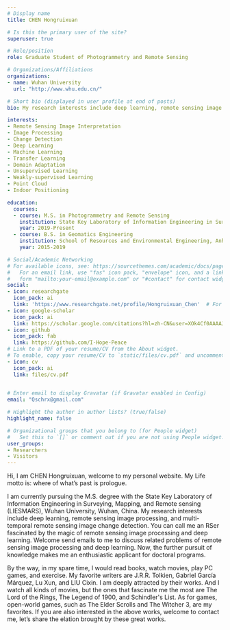 ```yaml
---
# Display name
title: CHEN Hongruixuan

# Is this the primary user of the site?
superuser: true

# Role/position
role: Graduate Student of Photogrammetry and Remote Sensing

# Organizations/Affiliations
organizations:
- name: Wuhan University
  url: "http://www.whu.edu.cn/"

# Short bio (displayed in user profile at end of posts)
bio: My research interests include deep learning, remote sensing image processing and multitemporal remote sensing image change detection. 

interests:
- Remote Sensing Image Interpretation
- Image Processing
- Change Detection
- Deep Learning
- Machine Learning
- Transfer Learning
- Domain Adaptation
- Unsupervised Learning
- Weakly-supervised Learning
- Point Cloud
- Indoor Positioning

education:
  courses:
  - course: M.S. in Photogrammetry and Remote Sensing
    institution: State Key Laboratory of Information Engineering in Surveying, Mapping and Remote Sensing, Wuhan University
    year: 2019-Present
  - course: B.S. in Geomatics Engineering
    institution: School of Resources and Environmental Engineering, Anhui University
    year: 2015-2019

# Social/Academic Networking
# For available icons, see: https://sourcethemes.com/academic/docs/page-builder/#icons
#   For an email link, use "fas" icon pack, "envelope" icon, and a link in the
#   form "mailto:your-email@example.com" or "#contact" for contact widget.
social:
- icon: researchgate
  icon_pack: ai
  link: 'https://www.researchgate.net/profile/Hongruixuan_Chen'  # For a direct email link, use "mailto:test@example.org".
- icon: google-scholar
  icon_pack: ai
  link: https://scholar.google.com/citations?hl=zh-CN&user=XOk4Cf0AAAAJ
- icon: github
  icon_pack: fab
  link: https://github.com/I-Hope-Peace
# Link to a PDF of your resume/CV from the About widget.
# To enable, copy your resume/CV to `static/files/cv.pdf` and uncomment the lines below.
- icon: cv
  icon_pack: ai
  link: files/cv.pdf
 

# Enter email to display Gravatar (if Gravatar enabled in Config)
email: "Qschrx@gmail.com"

# Highlight the author in author lists? (true/false)
highlight_name: false

# Organizational groups that you belong to (for People widget)
#   Set this to `[]` or comment out if you are not using People widget.
user_groups:
- Researchers
- Visitors
---
```


Hi, I am CHEN Hongruixuan, welcome to my personal website. My Life motto is: where of what’s past is prologue.

I am currently pursuing the M.S. degree with the State Key Laboratory of Information Engineering in Surveying, Mapping, and Remote sensing (LIESMARS), Wuhan University, Wuhan, China. My research interests include deep learning, remote sensing image processing, and multi-temporal remote sensing image change detection. You can call me an RSer fascinated by the magic of remote sensing image processing and deep learning. Welcome send emails to me to discuss related problems of remote sensing image processing and deep learning. Now, the further pursuit of knowledge makes me an enthusiastic applicant for doctoral programs.

By the way, in my spare time, I would read books, watch movies, play PC games, and exercise. My favorite writers are J.R.R. Tolkien, Gabriel García Márquez, Lu Xun, and LIU Cixin. I am deeply attracted by their works. And I watch all kinds of movies, but the ones that fascinate me the most are The Lord of the Rings, The Legend of 1900, and Schindler's List. As for games, open-world games, such as The Elder Scrolls and The Witcher 3, are my favorites. If you are also interested in the above works, welcome to contact me, let’s share the elation brought by these great works.